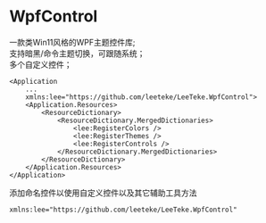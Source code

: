 # WpfControl
一款类Win11风格的WPF主题控件库;  
支持暗黑/命令主题切换，可跟随系统；  
多个自定义控件；



``` xaml
<Application
    ...
    xmlns:lee="https://github.com/leeteke/LeeTeke.WpfControl">
    <Application.Resources>
        <ResourceDictionary>
            <ResourceDictionary.MergedDictionaries>
                <lee:RegisterColors /> 
                <lee:RegisterThemes />
                <lee:RegisterControls />
            </ResourceDictionary.MergedDictionaries>
        </ResourceDictionary>
    </Application.Resources>
</Application>

```
添加命名控件以使用自定义控件以及其它辅助工具方法

    xmlns:lee="https://github.com/leeteke/LeeTeke.WpfControl"
   
   

